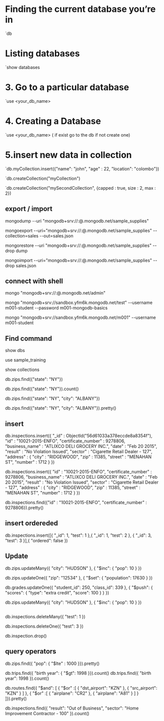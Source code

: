 # Finding the current database you’re in

`db

# Listing databases

`show databases

# 3. Go to a particular database

`use <your_db_name>

# 4. Creating a Database

`use <your_db_name> ( if exist go to the db if not create one)

# 5.insert new data in collection

`db.myCollection.insert({"name": "john", "age" : 22, "location": "colombo"})

`db.createCollection("myCollection")

`db.createCollection("mySecondCollection", {capped : true, size : 2, max : 2})

## export / import

mongodump --uri "mongodb+srv://<your username>:<your password>@<your cluster>.mongodb.net/sample_supplies"

mongoexport --uri="mongodb+srv://<your username>:<your password>@<your cluster>.mongodb.net/sample_supplies" --collection=sales --out=sales.json

mongorestore --uri "mongodb+srv://<your username>:<your password>@<your cluster>.mongodb.net/sample_supplies"  --drop dump

mongoimport --uri="mongodb+srv://<your username>:<your password>@<your cluster>.mongodb.net/sample_supplies" --drop sales.json

## connect with shell

mongo "mongodb+srv://<username>:<password>@<cluster>.mongodb.net/admin"

<!-- from the forum working -->
mongo "mongodb+srv://sandbox.yfm6k.mongodb.net/test" --username m001-student --password m001-mongodb-basics

<!-- working -->
mongo "mongodb+srv://sandbox.yfm6k.mongodb.net/m001" --username m001-student


## Find command

show dbs

use sample_training

show collections

db.zips.find({"state": "NY"})

db.zips.find({"state": "NY"}).count()

db.zips.find({"state": "NY", "city": "ALBANY"})

db.zips.find({"state": "NY", "city": "ALBANY"}).pretty()


## insert

db.inspections.insert({
      "_id" : ObjectId("56d61033a378eccde8a8354f"),
      "id" : "10021-2015-ENFO",
      "certificate_number" : 9278806,
      "business_name" : "ATLIXCO DELI GROCERY INC.",
      "date" : "Feb 20 2015",
      "result" : "No Violation Issued",
      "sector" : "Cigarette Retail Dealer - 127",
      "address" : {
              "city" : "RIDGEWOOD",
              "zip" : 11385,
              "street" : "MENAHAN ST",
              "number" : 1712
         }
  })

db.inspections.insert({
      "id" : "10021-2015-ENFO",
      "certificate_number" : 9278806,
      "business_name" : "ATLIXCO DELI GROCERY INC.",
      "date" : "Feb 20 2015",
      "result" : "No Violation Issued",
      "sector" : "Cigarette Retail Dealer - 127",
      "address" : {
              "city" : "RIDGEWOOD",
              "zip" : 11385,
              "street" : "MENAHAN ST",
              "number" : 1712
         }
  })

db.inspections.find({"id" : "10021-2015-ENFO", "certificate_number" : 9278806}).pretty()

## insert ordereded

db.inspections.insert([{ "_id": 1, "test": 1 },{ "_id": 1, "test": 2 },
                       { "_id": 3, "test": 3 }],{ "ordered": false })

## Update

db.zips.updateMany({ "city": "HUDSON" }, { "$inc": { "pop": 10 } })

db.zips.updateOne({ "zip": "12534" }, { "$set": { "population": 17630 } })

db.grades.updateOne({ "student_id": 250, "class_id": 339 },
                    { "$push": { "scores": { "type": "extra credit",
                                             "score": 100 }
                                }
                     })

db.zips.updateMany({ "city": "HUDSON" }, { "$inc": { "pop": 10 } })

##

<!-- Delete all the documents that have test field equal to 1. -->

db.inspections.deleteMany({ "test": 1 })

db.inspections.deleteOne({ "test": 3 })

<!-- Drop the inspection collection. -->
db.inspection.drop()


## query operators

<!-- How many documents in the sample_training.zips collection have fewer than 1000 people listed in the pop field? -->
db.zips.find({ "pop": { "$lte" : 1000 }}).pretty()

<!-- What is the difference between the number of people born in 1998 and the number of people born after 1998 in the sample_training.trips collection? -->

db.trips.find({ "birth year": { "$gt": 1998 }}).count()
db.trips.find({ "birth year": 1998 }).count()

<!-- Find all documents where airplanes CR2 or A81 left or landed in the KZN airport: -->

db.routes.find({ "$and": [ { "$or" :[ { "dst_airport": "KZN" },
                                    { "src_airport": "KZN" }
                                  ] },
                          { "$or" :[ { "airplane": "CR2" },
                                     { "airplane": "A81" } ] }
                         ]}).pretty()

<!-- How many businesses in the sample_training.inspections dataset have the inspection result "Out of Business" and belong to the "Home Improvement Contractor - 100" sector? -->

db.inspections.find({ "result": "Out of Business",
                      "sector": "Home Improvement Contractor - 100" }).count()